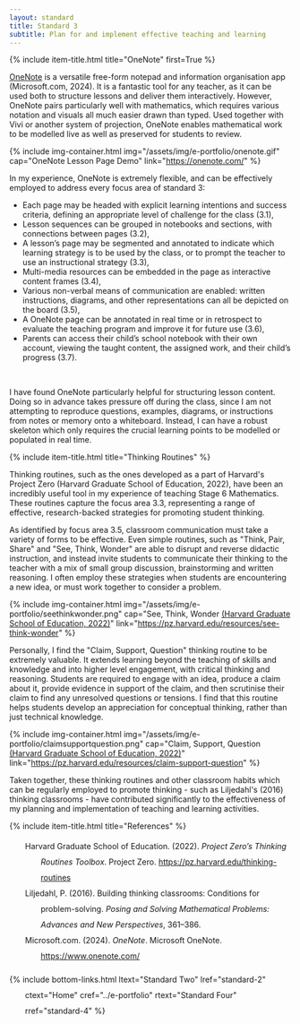```yaml
---
layout: standard
title: Standard 3
subtitle: Plan for and implement effective teaching and learning
---
```

{% include item-title.html title="OneNote" first=True %}

[OneNote](https://onenote.com) is a versatile free-form notepad and information organisation app (Microsoft.com, 2024). It is a fantastic tool for any teacher, as it can be used both to structure lessons and deliver them interactively. However, OneNote pairs particularly well with mathematics, which requires various notation and visuals all much easier drawn than typed. Used together with Vivi or another system of projection, OneNote enables mathematical work to be modelled live as well as preserved for students to review.

{% include img-container.html img="/assets/img/e-portfolio/onenote.gif" cap="OneNote Lesson Page Demo" link="https://onenote.com/" %}


In my experience, OneNote is extremely flexible, and can be effectively employed to address every focus area of standard 3: 
- Each page may be headed with explicit learning intentions and success criteria, defining an appropriate level of challenge for the class (3.1),
- Lesson sequences can be grouped in notebooks and sections, with connections between pages (3.2),
- A lesson’s page may be segmented and annotated to indicate which learning strategy is to be used by the class, or to prompt the teacher to use an instructional strategy (3.3),
- Multi-media resources can be embedded in the page as interactive content frames (3.4),
- Various non-verbal means of communication are enabled: written instructions, diagrams, and other representations can all be depicted on the board (3.5),  
- A OneNote page can be annotated in real time or in retrospect to evaluate the teaching program and improve it for future use (3.6),  
- Parents can access their child’s school notebook with their own account, viewing the taught content, the assigned work, and their child’s progress (3.7).  
<br>

I have found OneNote particularly helpful for structuring lesson content. Doing so in advance takes pressure off during the class, since I am not attempting to reproduce questions, examples, diagrams, or instructions from notes or memory onto a whiteboard. Instead, I can have a robust skeleton which only requires the crucial learning points to be modelled or populated in real time.  

{% include item-title.html title="Thinking Routines" %}  

Thinking routines, such as the ones developed as a part of Harvard's Project Zero (Harvard Graduate School of Education, 2022), have been an incredibly useful tool in my experience of teaching Stage 6 Mathematics. These routines capture the focus area 3.3, representing a range of effective, research-backed strategies for promoting student thinking.  

As identified by focus area 3.5, classroom communication must take a variety of forms to be effective. Even simple routines, such as "Think, Pair, Share" and "See, Think, Wonder" are able to disrupt and reverse didactic instruction, and instead invite students to communicate their thinking to the teacher with a mix of small group discussion, brainstorming and written reasoning. I often employ these strategies when students are encountering a new idea, or must work together to consider a problem. 

{% include img-container.html img="/assets/img/e-portfolio/seethinkwonder.png" cap="See, Think, Wonder [(Harvard Graduate School of Education, 2022)](https://pz.harvard.edu/resources/see-think-wonder)" link="https://pz.harvard.edu/resources/see-think-wonder" %}

Personally, I find the "Claim, Support, Question" thinking routine to be extremely valuable. It extends learning beyond the teaching of skills and knowledge and into higher level engagement, with critical thinking and reasoning. Students are required to engage with an idea, produce a claim about it, provide evidence in support of the claim, and then scrutinise their claim to find any unresolved questions or tensions. I find that this routine helps students develop an appreciation for conceptual thinking, rather than just technical knowledge.  

{% include img-container.html img="/assets/img/e-portfolio/claimsupportquestion.png" cap="Claim, Support, Question [(Harvard Graduate School of Education, 2022)](https://pz.harvard.edu/resources/claim-support-question)" link="https://pz.harvard.edu/resources/claim-support-question" %}

Taken together, these thinking routines and other classroom habits which can be regularly employed to promote thinking - such as Liljedahl's (2016) thinking classrooms - have contributed significantly to the effectiveness of my planning and implementation of teaching and learning activities.  

{% include item-title.html title="References" %}  

<div class="csl-bib-body" style="line-height: 2; margin-left: 2em; text-indent:-2em;">
<div class="csl-bib-body" style="line-height: 2; margin-left: 2em; text-indent:-2em;">
  <div class="csl-entry">Harvard Graduate School of Education. (2022). <i>Project Zero’s Thinking Routines Toolbox</i>. Project Zero. <a href="https://pz.harvard.edu/thinking-routines">https://pz.harvard.edu/thinking-routines</a></div>
  <span class="Z3988" title="url_ver=Z39.88-2004&amp;ctx_ver=Z39.88-2004&amp;rfr_id=info%3Asid%2Fzotero.org%3A2&amp;rft_val_fmt=info%3Aofi%2Ffmt%3Akev%3Amtx%3Adc&amp;rft.type=webpage&amp;rft.title=Project%20Zero's%20Thinking%20Routines%20Toolbox&amp;rft.identifier=https%3A%2F%2Fpz.harvard.edu%2Fthinking-routines&amp;rft.au=undefined&amp;rft.date=2022"></span>
  <div class="csl-entry">Liljedahl, P. (2016). Building thinking classrooms: Conditions for problem-solving. <i>Posing and Solving Mathematical Problems: Advances and New Perspectives</i>, 361–386.</div>
  <span class="Z3988" title="url_ver=Z39.88-2004&amp;ctx_ver=Z39.88-2004&amp;rfr_id=info%3Asid%2Fzotero.org%3A2&amp;rft_val_fmt=info%3Aofi%2Ffmt%3Akev%3Amtx%3Ajournal&amp;rft.genre=article&amp;rft.atitle=Building%20thinking%20classrooms%3A%20Conditions%20for%20problem-solving&amp;rft.jtitle=Posing%20and%20solving%20mathematical%20problems%3A%20Advances%20and%20new%20perspectives&amp;rft.aufirst=Peter&amp;rft.aulast=Liljedahl&amp;rft.au=Peter%20Liljedahl&amp;rft.date=2016&amp;rft.pages=361-386&amp;rft.spage=361&amp;rft.epage=386"></span>
  <div class="csl-entry">Microsoft.com. (2024). <i>OneNote</i>. Microsoft OneNote. <a href="https://www.onenote.com/">https://www.onenote.com/</a></div>
  <span class="Z3988" title="url_ver=Z39.88-2004&amp;ctx_ver=Z39.88-2004&amp;rfr_id=info%3Asid%2Fzotero.org%3A2&amp;rft_val_fmt=info%3Aofi%2Ffmt%3Akev%3Amtx%3Adc&amp;rft.type=webpage&amp;rft.title=OneNote&amp;rft.description=Write%2C%20sketch%20and%20explore%20big%20ideas%2C%20then%20see%20where%20they%20take%20you.&amp;rft.identifier=https%3A%2F%2Fwww.onenote.com%2F&amp;rft.au=undefined&amp;rft.date=2024&amp;rft.language=en-US"></span>
</div>

{% include bottom-links.html ltext="Standard Two" lref="standard-2"  ctext="Home" cref="../e-portfolio" rtext="Standard Four" rref="standard-4" %}
